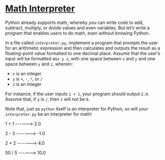 # [**Math Interpreter**](https://cs50.harvard.edu/python/2022/psets/1/interpreter/)
Python already supports math, whereby *you* can write code to add, subtract, multiply, or divide values and even variables. But let’s write a program that enables *users* to do math, even without knowing Python.

In a file called `interpreter.py`, implement a program that prompts the user for an arithmetic expression and then calculates and outputs the result as a floating-point value formatted to one decimal place. Assume that the user’s input will be formatted as`x y z`, with one space between `x` and `y` and one space between `y` and `z`, wherein:

  * `x` is an integer
  * `y` is `+`, `-`, `*`, or `/`
  * `z` is an integer

For instance, if the user inputs `1 + 1`, your program should output `2.0`. Assume that, if `y` is `/`, then `z` will not be `0`.

Note that, just as `python` itself is an interpreter for Python, so will your `interpreter.py` be an interpreter for math!

1 + 1  ------> 2.0

2 - 3  -------> -1.0

2 * 2  -------> 4.0

50 / 5 ------> 10.0
